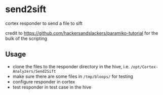 # send2sift
cortex responder to send a file to sift

credit to https://github.com/hackersandslackers/paramiko-tutorial for the bulk of the scripting

## Usage

* clone the files to the responder directory in the hive, i.e. <code>/opt/Cortex-Analyzers/Send2Sift</code>
* make sure there are some files in <code>/tmp/bloops/</code> for testing
* configure responder in cortex
* test responder in test case in the hive
